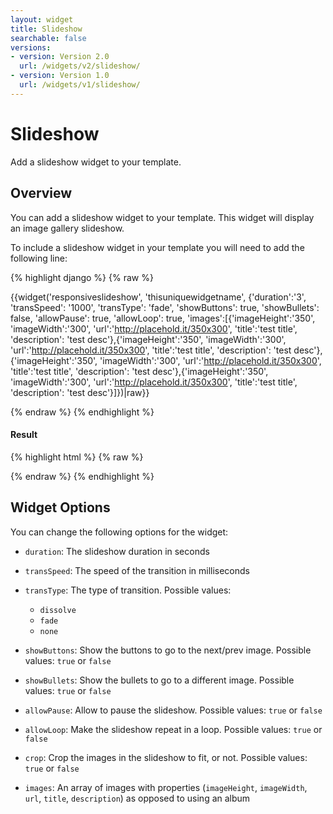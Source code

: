 ```yaml
---
layout: widget
title: Slideshow
searchable: false
versions:
- version: Version 2.0
  url: /widgets/v2/slideshow/
- version: Version 1.0
  url: /widgets/v1/slideshow/
---
```


# Slideshow

Add a slideshow widget to your template.

## Overview

You can add a slideshow widget to your template. This widget will display an image gallery slideshow.

To include a slideshow widget in your template you will need to add the following line:

{% highlight django %}
{% raw %}

  {{widget('responsiveslideshow', 'thisuniquewidgetname', {'duration':'3', 'transSpeed': '1000', 'transType': 'fade', 'showButtons': true, 'showBullets': false, 'allowPause': true, 'allowLoop': true, 'images':[{'imageHeight':'350', 'imageWidth':'300', 'url':'http://placehold.it/350x300', 'title':'test title', 'description': 'test desc'},{'imageHeight':'350', 'imageWidth':'300', 'url':'http://placehold.it/350x300', 'title':'test title', 'description': 'test desc'},{'imageHeight':'350', 'imageWidth':'300', 'url':'http://placehold.it/350x300', 'title':'test title', 'description': 'test desc'},{'imageHeight':'350', 'imageWidth':'300', 'url':'http://placehold.it/350x300', 'title':'test title', 'description': 'test desc'}]})|raw}}

{% endraw %}
{% endhighlight %}


<h4>Result</h4>
{% highlight html %}
{% raw %}

  <!-- v2 widget HTML output -->

{% endraw %}
{% endhighlight %}

## Widget Options

You can change the following options for the widget:

* ```duration```: The slideshow duration in seconds

* ```transSpeed```: The speed of the transition in milliseconds

* ```transType```: The type of transition. Possible values:

  * ```dissolve```
  * ```fade```
  * ```none```

* ```showButtons```: Show the buttons to go to the next/prev image. Possible values: ```true``` or ```false```

* ```showBullets```: Show the bullets to go to a different image. Possible values: ```true``` or ```false```

* ```allowPause```: Allow to pause the slideshow. Possible values: ```true``` or ```false```

* ```allowLoop```: Make the slideshow repeat in a loop. Possible values: ```true``` or ```false```

* ```crop```: Crop the images in the slideshow to fit, or not. Possible values: ```true``` or ```false```

* ```images```: An array of images with properties (```imageHeight```, ```imageWidth```, ```url```, ```title```, ```description```) as opposed to using an album
